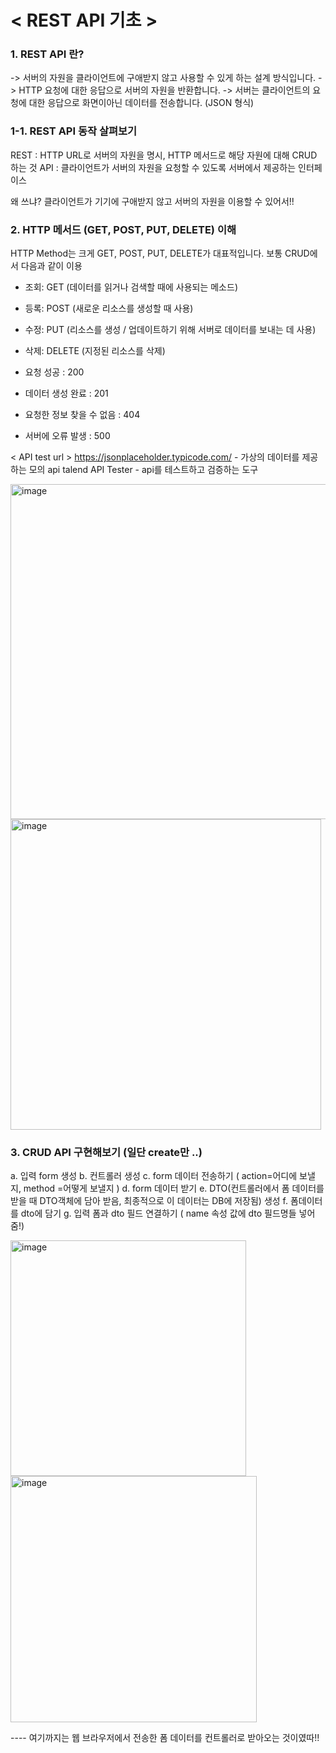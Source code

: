 # < REST API 기초 >
 
### 1. REST API 란?
-> 서버의 자원을 클라이언트에 구애받지 않고 사용할 수 있게 하는 설계 방식입니다.
-> HTTP 요청에 대한 응답으로 서버의 자원을 반환합니다.
-> 서버는 클라이언트의 요청에 대한 응답으로 화면이아닌 데이터를 전송합니다. (JSON 형식)

### 1-1. REST API 동작 살펴보기
REST : HTTP URL로 서버의 자원을 명시, HTTP 메서드로 해당 자원에 대해 CRUD 하는 것
API : 클라이언트가 서버의 자원을 요청할 수 있도록 서버에서 제공하는 인터페이스

왜 쓰냐? 클라이언트가 기기에 구애받지 않고 서버의 자원을 이용할 수 있어서!!

### 2. HTTP 메서드 (GET, POST, PUT, DELETE) 이해
HTTP Method는 크게 GET, POST, PUT, DELETE가 대표적입니다.
보통 CRUD에서 다음과 같이 이용
- 조회: GET (데이터를 읽거나 검색할 때에 사용되는 메소드)
- 등록: POST (새로운 리소스를 생성할 때 사용)
- 수정: PUT (리소스를 생성 / 업데이트하기 위해 서버로 데이터를 보내는 데 사용)
- 삭제: DELETE (지정된 리소스를 삭제)

- 요청 성공 : 200
- 데이터 생성 완료 : 201
- 요청한 정보 찾을 수 없음 : 404
- 서버에 오류 발생 : 500

< API test url >
https://jsonplaceholder.typicode.com/ - 가상의 데이터를 제공하는 모의 api
talend API Tester - api를 테스트하고 검증하는 도구

  <img width="536" alt="image" src="https://github.com/h22kyung/FirstProject/assets/95400025/556e7c7a-d742-4bc5-b856-0946a038826c">
<img width="497" alt="image" src="https://github.com/h22kyung/FirstProject/assets/95400025/977773c5-20c0-4b30-bcd8-c8ecbfddb8ff">

### 3. CRUD API 구현해보기 (일단 create만 ..)
a. 입력 form 생성
b. 컨트롤러 생성
c. form 데이터 전송하기 ( action=어디에 보낼지, method =어떻게 보낼지 )
d. form 데이터 받기 
e. DTO(컨트롤러에서 폼 데이터를 받을 때 DTO객체에 담아 받음, 최종적으로 이 데이터는 DB에 저장됨) 생성
f. 폼데이터를 dto에 담기
g. 입력 폼과 dto 필드 연결하기 ( name 속성 값에 dto 필드명들 넣어줌!)

<img width="377" alt="image" src="https://github.com/user-attachments/assets/6df59359-3c96-490e-8445-9266deeb08fe">
<img width="394" alt="image" src="https://github.com/user-attachments/assets/722bdae6-e777-470f-8d7c-a615b9f68de1">

---- 여기까지는 웹 브라우저에서 전송한 폼 데이터를 컨트롤러로 받아오는 것이였따!!




